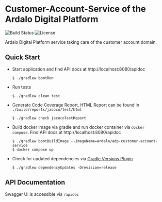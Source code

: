 # Customer-Account-Service of the Ardalo Digital Platform
![Build Status](https://github.com/ardalo/adp-customer-account-service/workflows/Build/badge.svg)
![License](https://img.shields.io/github/license/ardalo/adp-customer-account-service)

Ardalo Digital Platform service taking care of the customer account domain.

## Quick Start
* Start application and find API docs at http://localhost:8080/apidoc
  ```console
  $ ./gradlew bootRun
  ```
* Run tests
  ```console
  $ ./gradlew clean test
  ```
* Generate Code Coverage Report. HTML Report can be found in `./build/reports/jacoco/test/html`
  ```console
  $ ./gradlew check jacocoTestReport
  ```
* Build docker image via gradle and run docker container via `docker compose`. Find API docs at http://localhost:8080/apidoc
  ```console
  $ ./gradlew bootBuildImage --imageName=ardalo/adp-customer-account-service
  $ docker compose up
  ```
* Check for updated dependencies via [Gradle Versions Plugin](https://github.com/ben-manes/gradle-versions-plugin)
  ```console
  $ ./gradlew dependencyUpdates -Drevision=release
  ```

## API Documentation
Swagger UI is accessible via `/apidoc`
